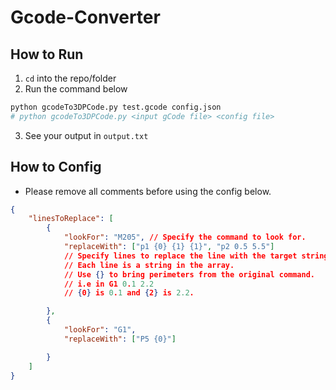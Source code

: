# Gcode-Converter
## How to Run
1. `cd` into the repo/folder
2. Run the command below
```bash
python gcodeTo3DPCode.py test.gcode config.json
# python gcodeTo3DPCode.py <input gCode file> <config file>
```
3. See your output in `output.txt`

## How to Config

 - Please remove all comments before using the config below.

```json
{
    "linesToReplace": [
        {
            "lookFor": "M205", // Specify the command to look for.
            "replaceWith": ["p1 {0} {1} {1}", "p2 0.5 5.5"] 
            // Specify lines to replace the line with the target string. 
            // Each line is a string in the array. 
            // Use {} to bring perimeters from the original command. 
            // i.e in G1 0.1 2.2
            // {0} is 0.1 and {2} is 2.2.

        },
        {
            "lookFor": "G1",
            "replaceWith": ["P5 {0}"]

        }
    ]
}
```
